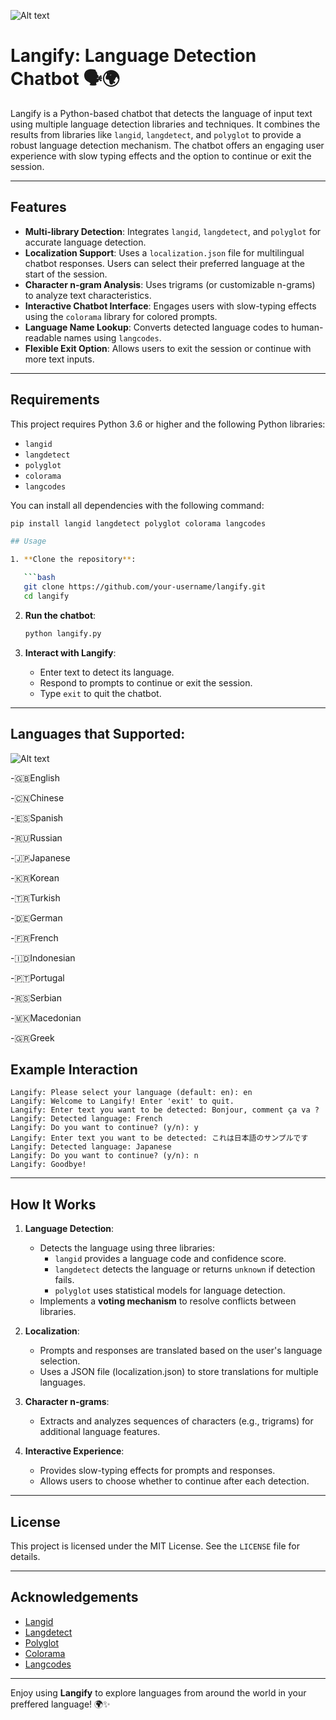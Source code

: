 
![Alt text](https://camo.githubusercontent.com/445e08dc4241e9b0373c6179fdb8aa0b29fd063eef17541b8f0d8c49aa0072d9/68747470733a2f2f692e6962622e636f2f546858446e62522f4c656f6e6172646f2d50686f656e69782d412d7374796c697a65642d6c6f676f2d666561747572696e672d612d676c6f62652d656d6f6a692d7365742d612d322d72656d6f766562672d707265766965772e706e67)


# Langify: Language Detection Chatbot 🗣️🌍

Langify is a Python-based chatbot that detects the language of input text using multiple language detection libraries and techniques. It combines the results from libraries like `langid`, `langdetect`, and `polyglot` to provide a robust language detection mechanism. The chatbot offers an engaging user experience with slow typing effects and the option to continue or exit the session.

---

## Features

- **Multi-library Detection**: Integrates `langid`, `langdetect`, and `polyglot` for accurate language detection.
- **Localization Support**: Uses a `localization.json` file for multilingual chatbot responses. Users can select their preferred language at the start of the session.
- **Character n-gram Analysis**: Uses trigrams (or customizable n-grams) to analyze text characteristics.
- **Interactive Chatbot Interface**: Engages users with slow-typing effects using the `colorama` library for colored prompts.
- **Language Name Lookup**: Converts detected language codes to human-readable names using `langcodes`.
- **Flexible Exit Option**: Allows users to exit the session or continue with more text inputs.

---

## Requirements

This project requires Python 3.6 or higher and the following Python libraries:

- `langid`
- `langdetect`
- `polyglot`
- `colorama`
- `langcodes`

You can install all dependencies with the following command:

```bash
pip install langid langdetect polyglot colorama langcodes

## Usage

1. **Clone the repository**:

   ```bash
   git clone https://github.com/your-username/langify.git
   cd langify
   ```

2. **Run the chatbot**:

   ```bash
   python langify.py
   ```

3. **Interact with Langify**:
   - Enter text to detect its language.
   - Respond to prompts to continue or exit the session.
   - Type `exit` to quit the chatbot.

---
## Languages that Supported:
![Alt text](https://camo.githubusercontent.com/7d1caceaf9d4a67af1a71afd5d715b495d07a5c64b616cf7a932408d8ed7d218/68747470733a2f2f692e6962622e636f2f527a533744504d2f4d61702d43686172742d4d61702e706e67)

   -🇬🇧English
   
   -🇨🇳Chinese
   
   -🇪🇸Spanish
   
   -🇷🇺Russian
   
   -🇯🇵Japanese
   
   -🇰🇷Korean
   
   -🇹🇷Turkish
   
   -🇩🇪German
   
   -🇫🇷French
   
   -🇮🇩Indonesian
   
   -🇵🇹Portugal
   
   -🇷🇸Serbian
   
   -🇲🇰Macedonian
   
   -🇬🇷Greek
## Example Interaction

```plaintext
Langify: Please select your language (default: en): en
Langify: Welcome to Langify! Enter 'exit' to quit.
Langify: Enter text you want to be detected: Bonjour, comment ça va ?
Langify: Detected language: French
Langify: Do you want to continue? (y/n): y
Langify: Enter text you want to be detected: これは日本語のサンプルです
Langify: Detected language: Japanese
Langify: Do you want to continue? (y/n): n
Langify: Goodbye!
```

---

## How It Works

1. **Language Detection**:
   - Detects the language using three libraries:
     - `langid` provides a language code and confidence score.
     - `langdetect` detects the language or returns `unknown` if detection fails.
     - `polyglot` uses statistical models for language detection.
   - Implements a **voting mechanism** to resolve conflicts between libraries.

2. **Localization**:
   - Prompts and responses are translated based on the user's language selection.
   - Uses a JSON file (localization.json) to store translations for multiple languages.

3. **Character n-grams**:
   - Extracts and analyzes sequences of characters (e.g., trigrams) for additional language features.

4. **Interactive Experience**:
   - Provides slow-typing effects for prompts and responses.
   - Allows users to choose whether to continue after each detection.

---

## License

This project is licensed under the MIT License. See the `LICENSE` file for details.

---

## Acknowledgements

- [Langid](https://github.com/saffsd/langid.py)
- [Langdetect](https://github.com/Mimino666/langdetect)
- [Polyglot](https://polyglot.readthedocs.io/)
- [Colorama](https://pypi.org/project/colorama/)
- [Langcodes](https://pypi.org/project/langcodes/)

---

Enjoy using **Langify** to explore languages from around the world in your preffered language! 🌍✨


